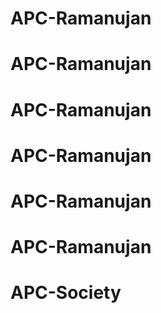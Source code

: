 # APC-Ramanujan
# APC-Ramanujan
# APC-Ramanujan
# APC-Ramanujan
# APC-Ramanujan
# APC-Ramanujan
# APC-Society
